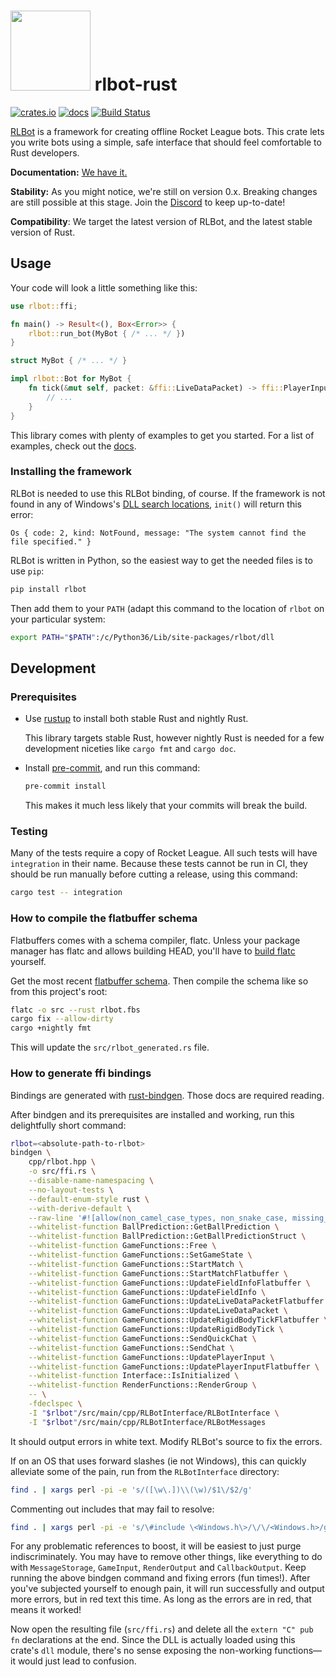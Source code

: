 # <img src="https://github.com/whatisaphone/rlbot-rust/raw/master/assets/logo.png" height="128" /> rlbot-rust

[![crates.io](https://img.shields.io/crates/v/rlbot.svg)](https://crates.io/crates/rlbot)
[![docs](https://docs.rs/rlbot/badge.svg)](https://docs.rs/rlbot/)
[![Build Status](https://travis-ci.org/whatisaphone/rlbot-rust.svg?branch=master)](https://travis-ci.org/whatisaphone/rlbot-rust)

[RLBot] is a framework for creating offline Rocket League bots. This crate lets
you write bots using a simple, safe interface that should feel comfortable to
Rust developers.

**Documentation:** [We have it.](https://docs.rs/rlbot/)

**Stability:** As you might notice, we're still on version 0.x. Breaking changes
are still possible at this stage. Join the [Discord] to keep up-to-date!

**Compatibility**: We target the latest version of RLBot, and the latest stable
version of Rust.

[RLBot]: https://github.com/RLBot/RLBot
[Discord]: https://discordapp.com/invite/XhrQGf

## Usage

Your code will look a little something like this:

```rust
use rlbot::ffi;

fn main() -> Result<(), Box<Error>> {
    rlbot::run_bot(MyBot { /* ... */ })
}

struct MyBot { /* ... */ }

impl rlbot::Bot for MyBot {
    fn tick(&mut self, packet: &ffi::LiveDataPacket) -> ffi::PlayerInput {
        // ...
    }
}
```

This library comes with plenty of examples to get you started. For a list of
examples, check out the [docs].

[docs]: https://docs.rs/rlbot/

### Installing the framework

RLBot is needed to use this RLBot binding, of course. If the framework is not
found in any of Windows's [DLL search locations], `init()` will return this
error:

[DLL search locations]: https://docs.microsoft.com/en-us/windows/desktop/dlls/dynamic-link-library-search-order#standard-search-order-for-desktop-applications

```text
Os { code: 2, kind: NotFound, message: "The system cannot find the file specified." }
```

RLBot is written in Python, so the easiest way to get the needed files is to use
`pip`:

```sh
pip install rlbot
```

Then add them to your `PATH` (adapt this command to the location of `rlbot` on
your particular system:

```sh
export PATH="$PATH":/c/Python36/Lib/site-packages/rlbot/dll
```

## Development

### Prerequisites

* Use [rustup] to install both stable Rust and nightly Rust.

  This library targets stable Rust, however nightly Rust is needed for a few
  development niceties like `cargo fmt` and `cargo doc`.

* Install [pre-commit], and run this command:

  ```sh
  pre-commit install
  ```

  This makes it much less likely that your commits will break the build.

[rustup]: https://rustup.rs/
[pre-commit]: https://pre-commit.com/

### Testing

Many of the tests require a copy of Rocket League. All such tests will have
`integration` in their name. Because these tests cannot be run in CI, they
should be run manually before cutting a release, using this command:

```sh
cargo test -- integration
```

### How to compile the flatbuffer schema

Flatbuffers comes with a schema compiler, flatc. Unless your package manager
has flatc and allows building HEAD, you'll have to [build flatc] yourself.

Get the most recent [flatbuffer schema]. Then compile the schema like so from
this project's root:

```sh
flatc -o src --rust rlbot.fbs
cargo fix --allow-dirty
cargo +nightly fmt
```

This will update the `src/rlbot_generated.rs` file.

[build flatc]: https://google.github.io/flatbuffers/flatbuffers_guide_building.html
[flatbuffer schema]: https://github.com/RLBot/RLBot/blob/master/src/main/flatbuffers/rlbot.fbs

### How to generate ffi bindings

Bindings are generated with [rust-bindgen]. Those docs are required reading.

[rust-bindgen]: https://rust-lang.github.io/rust-bindgen/

After bindgen and its prerequisites are installed and working, run this
delightfully short command:

```sh
rlbot=<absolute-path-to-rlbot>
bindgen \
    cpp/rlbot.hpp \
    -o src/ffi.rs \
    --disable-name-namespacing \
    --no-layout-tests \
    --default-enum-style rust \
    --with-derive-default \
    --raw-line '#![allow(non_camel_case_types, non_snake_case, missing_docs)]' \
    --whitelist-function BallPrediction::GetBallPrediction \
    --whitelist-function BallPrediction::GetBallPredictionStruct \
    --whitelist-function GameFunctions::Free \
    --whitelist-function GameFunctions::SetGameState \
    --whitelist-function GameFunctions::StartMatch \
    --whitelist-function GameFunctions::StartMatchFlatbuffer \
    --whitelist-function GameFunctions::UpdateFieldInfoFlatbuffer \
    --whitelist-function GameFunctions::UpdateFieldInfo \
    --whitelist-function GameFunctions::UpdateLiveDataPacketFlatbuffer \
    --whitelist-function GameFunctions::UpdateLiveDataPacket \
    --whitelist-function GameFunctions::UpdateRigidBodyTickFlatbuffer \
    --whitelist-function GameFunctions::UpdateRigidBodyTick \
    --whitelist-function GameFunctions::SendQuickChat \
    --whitelist-function GameFunctions::SendChat \
    --whitelist-function GameFunctions::UpdatePlayerInput \
    --whitelist-function GameFunctions::UpdatePlayerInputFlatbuffer \
    --whitelist-function Interface::IsInitialized \
    --whitelist-function RenderFunctions::RenderGroup \
    -- \
    -fdeclspec \
    -I "$rlbot"/src/main/cpp/RLBotInterface/RLBotInterface \
    -I "$rlbot"/src/main/cpp/RLBotInterface/RLBotMessages
```

It should output errors in white text. Modify RLBot's source to fix the errors.

If on an OS that uses forward slashes (ie not Windows), this can quickly
alleviate some of the pain, run from the `RLBotInterface` directory:

```sh
find . | xargs perl -pi -e 's/([\w\.])\\(\w)/$1\/$2/g'
```

Commenting out includes that may fail to resolve:

```sh
find . | xargs perl -pi -e 's/\#include \<Windows.h\>/\/\/<Windows.h>/g'
```

For any problematic references to boost, it will be easiest to just purge
indiscriminately. You may have to remove other things, like everything to do
with `MessageStorage`, `GameInput`, `RenderOutput` and `CallbackOutput`. Keep
running the above bindgen command and fixing errors (fun times!). After you've
subjected yourself to enough pain, it will run successfully and output more
errors, but in red text this time. As long as the errors are in red, that means
it worked!

Now open the resulting file (`src/ffi.rs`) and delete all the `extern "C" pub
fn` declarations at the end. Since the DLL is actually loaded using this
crate's `dll` module, there's no sense exposing the non-working functions—it
would just lead to confusion.
